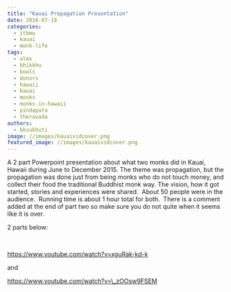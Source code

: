 ```yaml
---
title: "Kauai Propagation Presentation"
date: 2016-07-18
categories: 
  - itbmu
  - kauai
  - monk-life
tags: 
  - alms
  - bhikkhu
  - bowls
  - donors
  - hawaii
  - kauai
  - monks
  - monks-in-hawaii
  - pindapata
  - theravada
authors: 
  - bksubhuti
image: //images/kauaividcover.png
featured_image: //images/kauaividcover.png
---
```


A 2 part Powerpoint presentation about what two monks did in Kauai, Hawaii during June to December 2015. The theme was propagation, but the propagation was done just from being monks who do not touch money, and collect their food the traditional Buddhist monk way. The vision, how it got started, stories and experiences were shared.  About 50 people were in the audience.  Running time is about 1 hour total for both.  There is a comment added at the end of part two so make sure you do not quite when it seems like it is over.

2 parts below:

 

https://www.youtube.com/watch?v=xguRak-kd-k

and

https://www.youtube.com/watch?v=\_zOOsw9FSEM